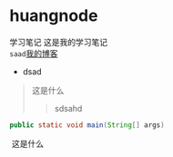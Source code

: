 # huangnode
学习笔记
这是我的学习笔记<br>
`saad`[我的博客](http://blog.csdn.net/guodongxiaren "悬停显示")  <br>
* dsad <br>
>这是什么 <br>
>> sdsahd 
```Java
public static void main(String[] args)
``` 
&nbsp;这是什么
